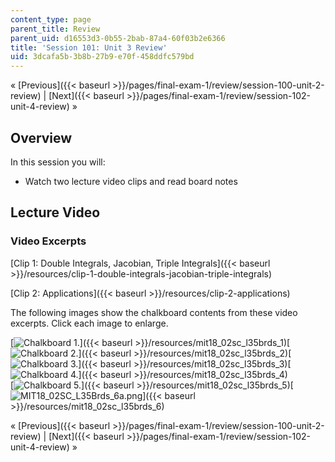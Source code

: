 ```yaml
---
content_type: page
parent_title: Review
parent_uid: d16553d3-0b55-2bab-87a4-60f03b2e6366
title: 'Session 101: Unit 3 Review'
uid: 3dcafa5b-3b8b-27b9-e70f-458ddfc579bd
---
```


« [Previous]({{< baseurl >}}/pages/final-exam-1/review/session-100-unit-2-review) | [Next]({{< baseurl >}}/pages/final-exam-1/review/session-102-unit-4-review) »

Overview
--------

In this session you will:

*   Watch two lecture video clips and read board notes

Lecture Video
-------------

### Video Excerpts

[Clip 1: Double Integrals, Jacobian, Triple Integrals]({{< baseurl >}}/resources/clip-1-double-integrals-jacobian-triple-integrals)

[Clip 2: Applications]({{< baseurl >}}/resources/clip-2-applications)

The following images show the chalkboard contents from these video excerpts. Click each image to enlarge.

[![Chalkboard 1.](BASEURL_PLACEHOLDER/resources/mit18_02sc_l35brds_1a)]({{< baseurl >}}/resources/mit18_02sc_l35brds_1)[![Chalkboard 2.](BASEURL_PLACEHOLDER/resources/mit18_02sc_l35brds_2a)]({{< baseurl >}}/resources/mit18_02sc_l35brds_2)[![Chalkboard 3.](BASEURL_PLACEHOLDER/resources/mit18_02sc_l35brds_3a)]({{< baseurl >}}/resources/mit18_02sc_l35brds_3)[![Chalkboard 4.](BASEURL_PLACEHOLDER/resources/mit18_02sc_l35brds_4a)]({{< baseurl >}}/resources/mit18_02sc_l35brds_4)  
[![Chalkboard 5.](BASEURL_PLACEHOLDER/resources/mit18_02sc_l35brds_5a)]({{< baseurl >}}/resources/mit18_02sc_l35brds_5)[![MIT18_02SC_L35Brds_6a.png](BASEURL_PLACEHOLDER/resources/mit18_02sc_l35brds_6a)]({{< baseurl >}}/resources/mit18_02sc_l35brds_6)

« [Previous]({{< baseurl >}}/pages/final-exam-1/review/session-100-unit-2-review) | [Next]({{< baseurl >}}/pages/final-exam-1/review/session-102-unit-4-review) »